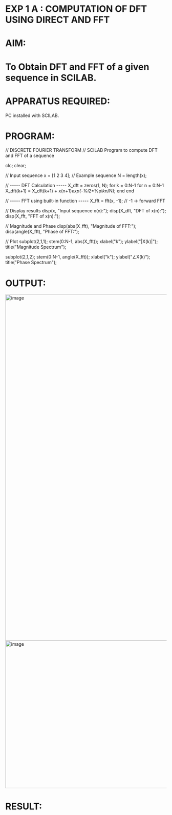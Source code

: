 # EXP 1 A : COMPUTATION OF DFT USING DIRECT AND FFT

# AIM: 

# To Obtain DFT and FFT of a given sequence in SCILAB. 

# APPARATUS REQUIRED: 
PC installed with SCILAB. 

# PROGRAM: 
// DISCRETE FOURIER TRANSFORM 
// SCILAB Program to compute DFT and FFT of a sequence

clc;
clear;

// Input sequence
x = [1 2 3 4];    // Example sequence
N = length(x);

// ----- DFT Calculation -----
X_dft = zeros(1, N);
for k = 0:N-1
    for n = 0:N-1
        X_dft(k+1) = X_dft(k+1) + x(n+1)*exp(-%i*2*%pi*k*n/N);
    end
end

// ----- FFT using built-in function -----
X_fft = fft(x, -1);   // -1 → forward FFT

// Display results
disp(x, "Input sequence x(n):");
disp(X_dft, "DFT of x(n):");
disp(X_fft, "FFT of x(n):");

// Magnitude and Phase
disp(abs(X_fft), "Magnitude of FFT:");
disp(angle(X_fft), "Phase of FFT:");

// Plot
subplot(2,1,1);
stem(0:N-1, abs(X_fft));
xlabel("k"); ylabel("|X(k)|");
title("Magnitude Spectrum");

subplot(2,1,2);
stem(0:N-1, angle(X_fft));
xlabel("k"); ylabel("∠X(k)");
title("Phase Spectrum");


# OUTPUT: 
<img width="1920" height="1080" alt="image" src="https://github.com/user-attachments/assets/4375c74f-69ff-480e-9071-bb1c9b909945" />
<img width="610" height="460" alt="image" src="https://github.com/user-attachments/assets/f3b204b8-46aa-4324-ae18-5c7662f83736" />


# RESULT: 
